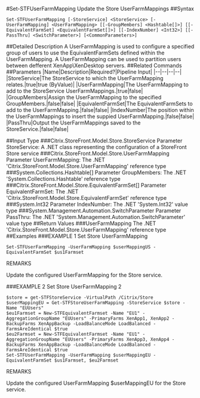 #Set-STFUserFarmMapping
Update the Store UserFarmMappings
##Syntax
```Set-STFUserFarmMapping [-StoreService] <StoreService> [-UserFarmMapping] <UserFarmMapping> [[-GroupMembers] <Hashtable[]>] [[-EquivalentFarmSet] <EquivalentFarmSet[]>] [[-IndexNumber] <Int32>] [[-PassThru] <SwitchParameter>] [<CommonParameters>]
```
##Detailed Description
A UserFarmMapping is used to configure a specified group of users to use the EquivalentFarmSets defined within the UserFarmMapping. A UserFarmMapping can be used to partition users between defferent XenApp\XenDesktop servers.
##Related Commands
##Parameters
|Name|Description|Required?|Pipeline Input||--|--|--|--||StoreService|The StoreService to which the UserFarmMapping relates.|true|true (ByValue)||UserFarmMapping|The UserFarmMapping to add to the StoreService UserFarmMappings.|true|false||GroupMembers|Assign the UserFarmMapping to the specified GroupMembers.|false|false||EquivalentFarmSet|The EquivalentFarmSets to add to the UserFarmMapping.|false|false||IndexNumber|The position within the UserFarmMappings to insert the suppied UserFarmMapping.|false|false||PassThru|Output the UserFarmMappings saved to the StoreService.|false|false|##Input Type
###Citrix.StoreFront.Model.Store.StoreService
Parameter StoreService: A .NET class representing the configuration of a StoreFront Store service
###Citrix.StoreFront.Model.Store.UserFarmMapping
Parameter UserFarmMapping: The .NET 'Citrix.StoreFront.Model.Store.UserFarmMapping' reference type
###System.Collections.Hashtable[]
Parameter GroupMembers: The .NET 'System.Collections.Hashtable' reference type
###Citrix.StoreFront.Model.Store.EquivalentFarmSet[]
Parameter EquivalentFarmSet: The .NET 'Citrix.StoreFront.Model.Store.EquivalentFarmSet' reference type
###System.Int32
Parameter IndexNumber: The .NET 'System.Int32' value type
###System.Management.Automation.SwitchParameter
Parameter PassThru: The .NET 'System.Management.Automation.SwitchParameter' value type
##Return Values
###UserFarmMapping
The .NET 'Citrix.StoreFront.Model.Store.UserFarmMapping' reference type
##Examples
###EXAMPLE 1 Set Store UserFarmMapping
```Set-STFUserFarmMapping -UserFarmMapping $userMappingUS -EquivalentFarmSet $us1Farmset
```
REMARKS

Update the configured UserFarmMapping for the Store service.
###EXAMPLE 2 Set Store UserFarmMapping 2
```$store = get-STFStoreService -VirtualPath /Citrix/Store
$userMappingEU = Get-STFStoreUserFarmMapping -StoreService $store -Name "EUUsers"
$eu1Farmset = New-STFEquivalentFarmset -Name "EU1" -AggregationGroupName "EUUsers" -PrimaryFarms XenApp1, XenApp2 -BackupFarms XenAppBackup -LoadBalanceMode LoadBalanced -FarmsAreIdentical $true
$eu2Farmset = New-STFEquivalentFarmset -Name "EU1" -AggregationGroupName "EUUsers" -PrimaryFarms XenApp3, XenApp4 -BackupFarms XenAppBackup -LoadBalanceMode LoadBalanced -FarmsAreIdentical $true
Set-STFUserFarmMapping -UserFarmMapping $userMappingEU -EquivalentFarmSet $us1Farmset, $eu2Farmset
```
REMARKS

Update the configured UserFarmMapping $userMappingEU for the Store service.
